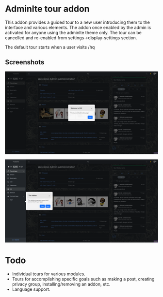 # Adminlte tour addon

This addon provides a guided tour to a new user introducing them to the interface and various elements. The addon once enabled by the admin is activated for anyone using the adminlte theme only. The tour can be cancelled and re-enabled from settings->display-settings section.

The default tour starts when a user visits /hq

## Screenshots

![hq](./screenshots/hq.png)

![sidebar](./screenshots/sidebar.png)

# Todo
- Individual tours for various modules.
- Tours for accomplishing specific goals such as making a post, creating privacy group, installing/removing an addon, etc.
- Language support.

